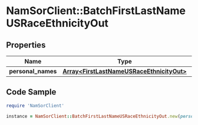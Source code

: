 # NamSorClient::BatchFirstLastNameUSRaceEthnicityOut

## Properties
Name | Type | Description | Notes
------------ | ------------- | ------------- | -------------
**personal_names** | [**Array&lt;FirstLastNameUSRaceEthnicityOut&gt;**](FirstLastNameUSRaceEthnicityOut.md) |  | [optional] 

## Code Sample

```ruby
require 'NamSorClient'

instance = NamSorClient::BatchFirstLastNameUSRaceEthnicityOut.new(personal_names: null)
```


